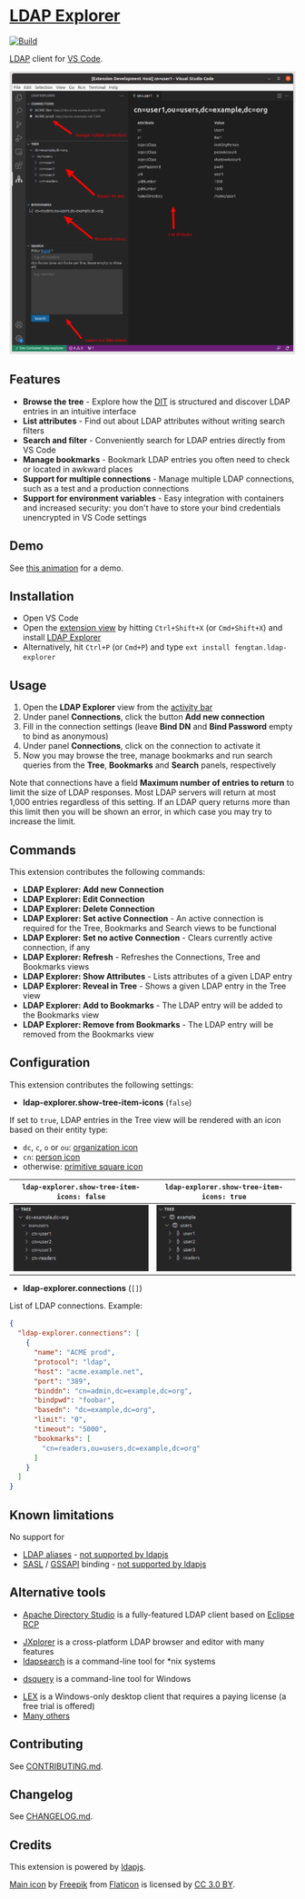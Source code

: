 # [LDAP Explorer](https://marketplace.visualstudio.com/items?itemName=fengtan.ldap-explorer)

[![Build](https://github.com/fengtan/ldap-explorer/actions/workflows/build.yml/badge.svg)](https://github.com/fengtan/ldap-explorer/actions/workflows/build.yml)

[LDAP](https://en.wikipedia.org/wiki/Lightweight_Directory_Access_Protocol) client for [VS Code](https://code.visualstudio.com/).

![Overview](screenshots/overview.png)

## Features

* **Browse the tree** - Explore how the [DIT](https://en.wikipedia.org/wiki/Directory_information_tree) is structured and discover LDAP entries in an intuitive interface
* **List attributes** - Find out about LDAP attributes without writing search filters
* **Search and filter** - Conveniently search for LDAP entries directly from VS Code
* **Manage bookmarks** - Bookmark LDAP entries you often need to check or located in awkward places
* **Support for multiple connections** - Manage multiple LDAP connections, such as a test and a production connections
* **Support for environment variables** - Easy integration with containers and increased security: you don't have to store your bind credentials unencrypted in VS Code settings

## Demo

See [this animation](screenshots/anim.gif) for a demo.

## Installation

* Open VS Code
* Open the [extension view](https://code.visualstudio.com/docs/editor/extension-marketplace) by hitting `Ctrl+Shift+X` (or `Cmd+Shift+X`) and install [LDAP Explorer](https://marketplace.visualstudio.com/items?itemName=fengtan.ldap-explorer)
* Alternatively, hit `Ctrl+P` (or `Cmd+P`) and type `ext install fengtan.ldap-explorer`

## Usage

1. Open the **LDAP Explorer** view from the [activity bar](https://code.visualstudio.com/docs/getstarted/userinterface)
2. Under panel **Connections**, click the button **Add new connection**
3. Fill in the connection settings (leave **Bind DN** and **Bind Password** empty to bind as anonymous)
4. Under panel **Connections**, click on the connection to activate it
5. Now you may browse the tree, manage bookmarks and run search queries from the **Tree**, **Bookmarks** and **Search** panels, respectively

Note that connections have a field **Maximum number of entries to return** to limit the size of LDAP responses. Most LDAP servers will return at most 1,000 entries regardless of this setting. If an LDAP query returns more than this limit then you will be shown an error, in which case you may try to increase the limit.

## Commands

This extension contributes the following commands:

* **LDAP Explorer: Add new Connection**
* **LDAP Explorer: Edit Connection**
* **LDAP Explorer: Delete Connection**
* **LDAP Explorer: Set active Connection** - An active connection is required for the Tree, Bookmarks and Search views to be functional
* **LDAP Explorer: Set no active Connection** - Clears currently active connection, if any
* **LDAP Explorer: Refresh** - Refreshes the Connections, Tree and Bookmarks views
* **LDAP Explorer: Show Attributes** - Lists attributes of a given LDAP entry
* **LDAP Explorer: Reveal in Tree** - Shows a given LDAP entry in the Tree view
* **LDAP Explorer: Add to Bookmarks** - The LDAP entry will be added to the Bookmarks view
* **LDAP Explorer: Remove from Bookmarks** - The LDAP entry will be removed from the Bookmarks view

## Configuration

This extension contributes the following settings:

* **ldap-explorer.show-tree-item-icons** (`false`)

If set to `true`, LDAP entries in the Tree view will be rendered with an icon based on their entity type:
- `dc`, `c`, `o` or `ou`: [organization icon](https://raw.githubusercontent.com/microsoft/vscode-codicons/main/src/icons/organization.svg)
- `cn`: [person icon](https://raw.githubusercontent.com/microsoft/vscode-codicons/main/src/icons/person.svg)
- otherwise: [primitive square icon](https://raw.githubusercontent.com/microsoft/vscode-codicons/main/src/icons/primitive-square.svg)

| `ldap-explorer.show-tree-item-icons: false` | `ldap-explorer.show-tree-item-icons: true` |
|---------------------------------------------|--------------------------------------------|
|![tree without icons](screenshots/configuration.icons.false.png) | ![tree with icons](screenshots/configuration.icons.true.png) |

* **ldap-explorer.connections** (`[]`)

List of LDAP connections. Example:

```json
{
  "ldap-explorer.connections": [
    {
      "name": "ACME prod",
      "protocol": "ldap",
      "host": "acme.example.net",
      "port": "389",
      "binddn": "cn=admin,dc=example,dc=org",
      "bindpwd": "foobar",
      "basedn": "dc=example,dc=org",
      "limit": "0",
      "timeout": "5000",
      "bookmarks": [
        "cn=readers,ou=users,dc=example,dc=org"
      ]
    }
  ]
}
```

## Known limitations

No support for
- [LDAP aliases](https://ldapwiki.com/wiki/Alias) - [not supported by ldapjs](http://ldapjs.org/#whats-not-in-the-box)
- [SASL](https://en.wikipedia.org/wiki/Simple_Authentication_and_Security_Layer) / [GSSAPI](https://en.wikipedia.org/wiki/Generic_Security_Services_Application_Program_Interface) binding - [not supported by ldapjs](https://github.com/ldapjs/node-ldapjs/issues/85)

## Alternative tools

* [Apache Directory Studio](https://directory.apache.org/studio/) is a fully-featured LDAP client based on [Eclipse RCP](https://wiki.eclipse.org/Rich_Client_Platform)
- [JXplorer](http://jxplorer.org/) is a cross-platform LDAP browser and editor with many features
- [ldapsearch](https://linux.die.net/man/1/) is a command-line tool for *nix systems
* [dsquery](https://learn.microsoft.com/en-us/previous-versions/windows/it-pro/windows-server-2012-r2-and-2012/cc754232(v=ws.11)) is a command-line tool for Windows
- [LEX](http://www.ldapexplorer.com/) is a Windows-only desktop client that requires a paying license (a free trial is offered)
- [Many others](https://en.wikipedia.org/wiki/List_of_LDAP_software)

## Contributing

See [CONTRIBUTING.md](https://github.com/fengtan/ldap-explorer/blob/master/CONTRIBUTING.md).

## Changelog

See [CHANGELOG.md](https://github.com/fengtan/ldap-explorer/blob/master/CHANGELOG.md).

## Credits

This extension is powered by [ldapjs](http://ldapjs.org/).

[Main icon](https://www.flaticon.com/free-icon/hierarchy_4987367) by [Freepik](https://www.freepik.com/) from [Flaticon](https://www.flaticon.com/) is licensed by [CC 3.0 BY](https://creativecommons.org/licenses/by/3.0/).
